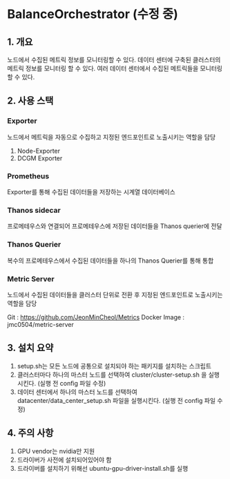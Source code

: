 # BalanceOrchestrator (수정 중)

## 1. 개요
노드에서 수집된 메트릭 정보를 모니터링할 수 있다.
데이터 센터에 구축된 클러스터의 메트릭 정보를 모니터링 할 수 있다.
여러 데이터 센터에서 수집된 메트릭들을 모니터링 할 수 있다.

## 2. 사용 스택
### Exporter
노드에서 메트릭을 자동으로 수집하고 지정된 엔드포인트로 노출시키는 역할을 담당
1. Node-Exporter
2. DCGM Exporter

### Prometheus
Exporter를 통해 수집된 데이터들을 저장하는 시계열 데이터베이스

### Thanos sidecar
프로메테우스와 연결되어 프로메테우스에 저장된 데이터들을 Thanos querier에 전달

### Thanos Querier
복수의 프로메테우스에서 수집된 데이터들을 하나의 Thanos Querier를 통해 통합

### Metric Server
노드에서 수집된 데이터들을 클러스터 단위로 전환 후 지정된 엔드포인트로 노출시키는 역할을 담당

Git : https://github.com/JeonMinCheol/Metrics
Docker Image : jmc0504/metric-server

## 3. 설치 요약
1. setup.sh는 모든 노드에 공통으로 설치되야 하는 패키지를 설치하는 스크립트
2. 클러스터마다 하나의 마스터 노드를 선택하여 cluster/cluster-setup.sh 을 실행시킨다. (실행 전 config 파일 수정)
3. 데이터 센터에서 하나의 마스터 노드를 선택하여 datacenter/data_center_setup.sh 파일을 실행시킨다. (실행 전 config 파일 수정)

## 4. 주의 사항
1. GPU vendor는 nvidia만 지원
2. 드라이버가 사전에 설치되어있어야 함
3. 드라이버를 설치하기 위해선 ubuntu-gpu-driver-install.sh를 실행
